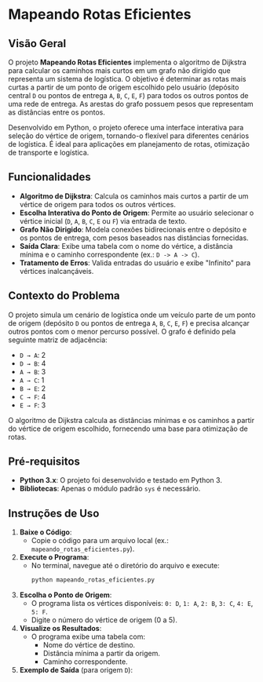 # Mapeando Rotas Eficientes

## Visão Geral
O projeto **Mapeando Rotas Eficientes** implementa o algoritmo de Dijkstra para calcular os caminhos mais curtos em um grafo não dirigido que representa um sistema de logística. O objetivo é determinar as rotas mais curtas a partir de um ponto de origem escolhido pelo usuário (depósito central `D` ou pontos de entrega `A`, `B`, `C`, `E`, `F`) para todos os outros pontos de uma rede de entrega. As arestas do grafo possuem pesos que representam as distâncias entre os pontos.

Desenvolvido em Python, o projeto oferece uma interface interativa para seleção do vértice de origem, tornando-o flexível para diferentes cenários de logística. É ideal para aplicações em planejamento de rotas, otimização de transporte e logística.

## Funcionalidades
- **Algoritmo de Dijkstra**: Calcula os caminhos mais curtos a partir de um vértice de origem para todos os outros vértices.
- **Escolha Interativa do Ponto de Origem**: Permite ao usuário selecionar o vértice inicial (`D`, `A`, `B`, `C`, `E` ou `F`) via entrada de texto.
- **Grafo Não Dirigido**: Modela conexões bidirecionais entre o depósito e os pontos de entrega, com pesos baseados nas distâncias fornecidas.
- **Saída Clara**: Exibe uma tabela com o nome do vértice, a distância mínima e o caminho correspondente (ex.: `D -> A -> C`).
- **Tratamento de Erros**: Valida entradas do usuário e exibe "Infinito" para vértices inalcançáveis.

## Contexto do Problema
O projeto simula um cenário de logística onde um veículo parte de um ponto de origem (depósito `D` ou pontos de entrega `A`, `B`, `C`, `E`, `F`) e precisa alcançar outros pontos com o menor percurso possível. O grafo é definido pela seguinte matriz de adjacência:

- `D → A`: 2
- `D → B`: 4
- `A → B`: 3
- `A → C`: 1
- `B → E`: 2
- `C → F`: 4
- `E → F`: 3

O algoritmo de Dijkstra calcula as distâncias mínimas e os caminhos a partir do vértice de origem escolhido, fornecendo uma base para otimização de rotas.

## Pré-requisitos
- **Python 3.x**: O projeto foi desenvolvido e testado em Python 3.
- **Bibliotecas**: Apenas o módulo padrão `sys` é necessário.

## Instruções de Uso
1. **Baixe o Código**:
   - Copie o código para um arquivo local (ex.: `mapeando_rotas_eficientes.py`).
2. **Execute o Programa**:
   - No terminal, navegue até o diretório do arquivo e execute:
     ```bash
     python mapeando_rotas_eficientes.py
     ```
3. **Escolha o Ponto de Origem**:
   - O programa lista os vértices disponíveis: `0: D`, `1: A`, `2: B`, `3: C`, `4: E`, `5: F`.
   - Digite o número do vértice de origem (0 a 5).
4. **Visualize os Resultados**:
   - O programa exibe uma tabela com:
     - Nome do vértice de destino.
     - Distância mínima a partir da origem.
     - Caminho correspondente.
5. **Exemplo de Saída** (para origem `D`):

